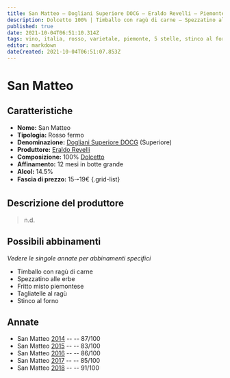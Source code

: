 ```yaml
---
title: San Matteo – Dogliani Superiore DOCG – Eraldo Revelli – Piemonte (IT) – 15🠒19€ – 2★-5★
description: Dolcetto 100% | Timballo con ragù di carne – Spezzatino alle erbe – Fritto misto piemontese – Tagliatelle al ragù – Stinco al forno
published: true
date: 2021-10-04T06:51:10.314Z
tags: vino, italia, rosso, varietale, piemonte, 5 stelle, stinco al forno, tagliatelle al ragù, 15🠒19€, dolcetto, timballo con ragù di carne, spezzatino alle erbe, fritto misto piemontese
editor: markdown
dateCreated: 2021-10-04T06:51:07.853Z
---
```


 # San Matteo

## Caratteristiche
- **Nome:** San Matteo
- **Tipologia:** Rosso fermo
- **Denominazione:** [Dogliani Superiore DOCG](/denominazioni/Italia/Piemonte/DOCG/Dogliani) (Superiore) 
- **Produttore:** [Eraldo Revelli](/produttori/Italia/Piemonte/Eraldo-Revelli)
- **Composizione:** 100% [Dolcetto](/vitigni/Italia/bacca-nera/dolcetto)
- **Affinamento:** 12 mesi in botte grande
- **Alcol:** 14.5%
- **Fascia di prezzo:** 15🠒19€
{.grid-list}

## Descrizione del produttore

> n.d.

## Possibili abbinamenti
*Vedere le singole annate per abbinamenti specifici*

- Timballo con ragù di carne
- Spezzatino alle erbe
- Fritto misto piemontese
- Tagliatelle al ragù
- Stinco al forno

## Annate
- San Matteo [2014](vini/Italia/Piemonte/Eraldo-Revelli/San-Matteo/2014) -- <span class="star-3"></span> -- 87/100
- San Matteo [2015](vini/Italia/Piemonte/Eraldo-Revelli/San-Matteo/2015) -- <span class="star-2"></span> -- 83/100
- San Matteo [2016](vini/Italia/Piemonte/Eraldo-Revelli/San-Matteo/2016) -- <span class="star-3"></span> -- 86/100
- San Matteo [2017](vini/Italia/Piemonte/Eraldo-Revelli/San-Matteo/2017) -- <span class="star-3"></span> -- 85/100
- San Matteo [2018](vini/Italia/Piemonte/Eraldo-Revelli/San-Matteo/2018) -- <span class="star-5"></span> -- 91/100
